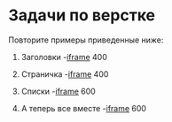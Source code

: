 # Задачи по верстке
Повторите примеры приведенные ниже:

1. Заголовки
   -[iframe](/examples/headers.html) 400

2. Страничка
   -[iframe](/examples/simple-html-page.html) 400

3. Списки
   -[iframe](/examples/lists.html) 600

5. А теперь все вместе
   -[iframe](/examples/html-all.html) 600
